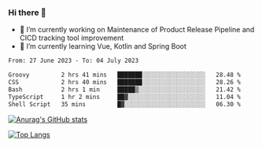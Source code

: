 ### Hi there 👋

- 🔭 I’m currently working on Maintenance of Product Release Pipeline and CICD tracking tool improvement
- 🌱 I’m currently learning Vue, Kotlin and Spring Boot

<!--START_SECTION:waka-->

```txt
From: 27 June 2023 - To: 04 July 2023

Groovy         2 hrs 41 mins   ███████░░░░░░░░░░░░░░░░░░   28.48 %
CSS            2 hrs 40 mins   ███████░░░░░░░░░░░░░░░░░░   28.26 %
Bash           2 hrs 1 min     █████▒░░░░░░░░░░░░░░░░░░░   21.42 %
TypeScript     1 hr 2 mins     ██▓░░░░░░░░░░░░░░░░░░░░░░   11.04 %
Shell Script   35 mins         █▓░░░░░░░░░░░░░░░░░░░░░░░   06.30 %
```

<!--END_SECTION:waka-->

[![Anurag's GitHub stats](https://github-readme-stats.vercel.app/api?username=yunhao981&show_icons=true&theme=solarized-dark)](https://github.com/anuraghazra/github-readme-stats)

[![Top Langs](https://github-readme-stats.vercel.app/api/top-langs/?username=yunhao981&theme=solarized-dark&layout=compact)](https://github.com/anuraghazra/github-readme-stats)

<!--
**yunhao981/yunhao981** is a ✨ _special_ ✨ repository because its `README.md` (this file) appears on your GitHub profile.

Here are some ideas to get you started:

- 🔭 I’m currently working on Maintenance of Release Pipeline and CICD tracking tool improvement
- 🌱 I’m currently learning Vue, Kotlin and Spring Boot
- 👯 I’m looking to collaborate on ...
- 🤔 I’m looking for help with ...
- 💬 Ask me about ...
- 📫 How to reach me: ...
- 😄 Pronouns: ...
- ⚡ Fun fact: ...
-->


